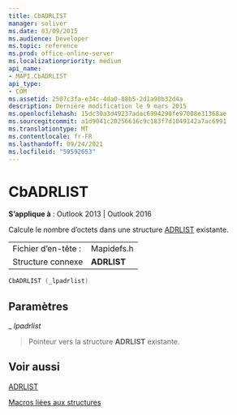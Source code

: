 ```yaml
---
title: CbADRLIST
manager: soliver
ms.date: 03/09/2015
ms.audience: Developer
ms.topic: reference
ms.prod: office-online-server
ms.localizationpriority: medium
api_name:
- MAPI.CbADRLIST
api_type:
- COM
ms.assetid: 2507c3fa-e34c-4da0-88b5-2d1a98b32d4a
description: Dernière modification le 9 mars 2015
ms.openlocfilehash: 15dc30a3d49237adac6994290fe97008e31368ae
ms.sourcegitcommit: a1d9041c20256616c9c183f7d1049142a7ac6991
ms.translationtype: MT
ms.contentlocale: fr-FR
ms.lasthandoff: 09/24/2021
ms.locfileid: "59592653"
---
```

# <a name="cbadrlist"></a>CbADRLIST

  
  
**S’applique à** : Outlook 2013 | Outlook 2016 
  
Calcule le nombre d’octets dans une structure [ADRLIST](adrlist.md) existante. 
  
|||
|:-----|:-----|
|Fichier d’en-tête :  <br/> |Mapidefs.h  <br/> |
|Structure connexe  <br/> |**ADRLIST** <br/> |
   
```cpp
CbADRLIST (_lpadrlist)
```

## <a name="parameters"></a>Paramètres

 _ _lpadrlist_
  
> Pointeur vers la structure **ADRLIST** existante. 
    
## <a name="see-also"></a>Voir aussi



[ADRLIST](adrlist.md)


[Macros liées aux structures](macros-related-to-structures.md)

